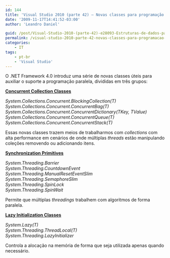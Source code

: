 ```yaml
---
id: 144
title: 'Visual Studio 2010 (parte 42) – Novas classes para programação paralela'
date: '2009-11-17T14:41:52-03:00'
author: 'Leandro Daniel'

guid: /post/Visual-Studio-2010-(parte-42)-e28093-Estruturas-de-dados-para-programacao-paralela.aspx
permalink: /visual-studio-2010-parte-42-novas-classes-para-programacao-paralela/
categories:
    - IT
tags:
    - pt-br
    - 'Visual Studio'
---
```


O .NET Framework 4.0 introduz uma série de novas classes úteis para auxiliar o suporte a programação paralela, divididas em três grupos:

 **<u>Concurrent Collection Classes</u>**

*System.Collections.Concurrent.BlockingCollection(T)   
System.Collections.Concurrent.ConcurrentBag(T)   
System.Collections.Concurrent.ConcurrentDictionary(TKey, TValue)   
System.Collections.Concurrent.ConcurrentQueue(T)   
System.Collections.Concurrent.ConcurrentStack(T)*

Essas novas classes trazem meios de trabalharmos com *collections* com alta performance em cenários de onde múltiplas *threads* estão manipulando coleções removendo ou adicionando itens.

**<u>Synchronization Primitives</u>**

*System.Threading.Barrier   
System.Threading.CountdownEvent   
System.Threading.ManualResetEventSlim   
System.Threading.SemaphoreSlim   
System.Threading.SpinLock   
System.Threading.SpinWait*

Permite que múltiplas *threadings* trabalhem com algoritmos de forma paralela.

 **<u>Lazy Initialization Classes</u>**

*System.Lazy(T)   
System.Threading.ThreadLocal(T)   
System.Threading.LazyInitializer*

Controla a alocação na memória de forma que seja utilizada apenas quando necessário.
